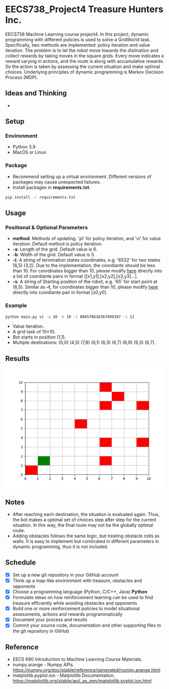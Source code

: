 # EECS738_Project4 Treasure Hunters Inc.
EECS738 Machine Learning course project4. In this project, dynamic programming with different policies is used to solve a GridWorld task. Specifically, two methods are implemented: policy iteration and value iteration. The problem is to let the robot move towards the distination and collect rewards by taking moves in the square grids. Every move indicates a reward varying in actions, and the route is along with accumulative rewards. So the action is taken by assessing the current situation and make optimal choices. Underlying principles of dynamic programming is Markov Decision Process (MDP).

## Ideas and Thinking
* 

## Setup
### Environment
* Python 3.9
* MacOS or Linux

### Package
* Recommend setting up a virtual environment. Different versions of packages may cause unexpected failures.
* Install packages in **requirements.txt**.
```bash
pip install -r requirements.txt
``` 

## Usage
### Positional & Optional Parameters
* **method**: Methods of updating. 'pi' for policy iteration, and 'vi' for value iteration. Default method is policy iteration.
* **-a**: Length of the grid. Default value is 6.
* **-b**: Width of the grid. Default value is 5.
* **-t**: A string of termination states coordinates, e.g. '6532' for two states (6,5) (3,2). Due to the implementation, the coordiante should be less than 10. For coordinates bigger than 10, please modify [here](https://github.com/liuzey/EECS738_Project4/blob/2a882a7c39ec8b418773b8f5cd6b161002c9d32f/main.py#L23) directly into a list of coordiante pairs in format \[\[x1,y1\],\[x2,y2\],\[x3,y3\]...\].
* **-s**: A string of Starting position of the robot, e.g. '65' for start point at (6,5). Similar as **-t**, for coordinates bigger than 10, please modify [here](https://github.com/liuzey/EECS738_Project4/blob/06cf92b103c795e21c1fb0925556c04a4f60404c/main.py#L22) directly into coordiante pair in format \[x0,y0\].

### Example
```bash
python main.py vi -a 10 -b 10 -t 004578616367699397 -s 11
```
* Value iteration.
* A grid task of 10\*10.
* Bot starts in position (1,1).
* Multiple destinations: (0,0) (4,5) (7,8) (6,1) (6,3) (6,7) (6,9) (9,3) (9,7).


## Results

![](https://github.com/liuzey/EECS738_Project4/blob/main/pics/all.gif)

## Notes
* After reaching each destination, the situation is evaluated again. Thus, the bot makes a optimal set of choices step after step for the current situation. In this way, the final route may not be the globally optimal route.
* Adding obstacles follows the same logic, but treating obstacle cells as walls. It is easy to implement but comlicated in different parameters in dynamic programming, thus it is not included.

## Schedule
- [x] Set up a new git repository in your GitHub account
- [x] Think up a map-like environment with treasure, obstacles and opponents
- [x] Choose a programming language (Python, C/C++, Java) **Python**
- [x] Formulate ideas on how reinforcement learning can be used to find treasure efficiently while avoiding obstacles and opponents
- [x] Build one or more reinforcement policies to model situational assessments, actions and rewards programmatically
- [x] Document your process and results
- [x] Commit your source code, documentation and other supporting files to the git repository in GitHub

## Reference
* EECS 690 Introduction to Machine Learning Course Materials.
* numpy.arange - Numpy APIs. https://numpy.org/doc/stable/reference/generated/numpy.arange.html
* matplotlib.pyplot.ion - Matplotlib Documentation. https://matplotlib.org/stable/api/_as_gen/matplotlib.pyplot.ion.html

